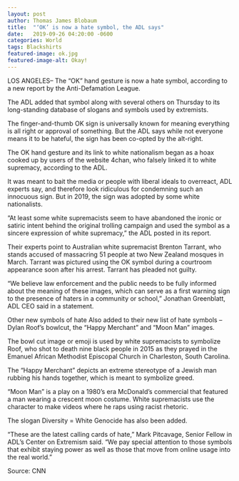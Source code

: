 ```yaml
---
layout: post
author: Thomas James Blobaum 
title:  "‘OK’ is now a hate symbol, the ADL says"
date:   2019-09-26 04:20:00 -0600
categories: World 
tags: Blackshirts
featured-image: ok.jpg
featured-image-alt: Okay!
---
```

LOS ANGELES– The “OK” hand gesture is now a hate symbol, according to a new report by the Anti-Defamation League.

The ADL added that symbol along with several others on Thursday to its long-standing database of slogans and symbols used by extremists.

The finger-and-thumb OK sign is universally known for meaning everything is all right or approval of something. But the ADL says while not everyone means it to be hateful, the sign has been co-opted by the alt-right.

The OK hand gesture and its link to white nationalism began as a hoax cooked up by users of the website 4chan, who falsely linked it to white supremacy, according to the ADL.

It was meant to bait the media or people with liberal ideals to overreact, ADL experts say, and therefore look ridiculous for condemning such an innocuous sign. But in 2019, the sign was adopted by some white nationalists.

“At least some white supremacists seem to have abandoned the ironic or satiric intent behind the original trolling campaign and used the symbol as a sincere expression of white supremacy,” the ADL posted in its report.

Their experts point to Australian white supremacist Brenton Tarrant, who stands accused of massacring 51 people at two New Zealand mosques in March. Tarrant was pictured using the OK symbol during a courtroom appearance soon after his arrest. Tarrant has pleaded not guilty.

“We believe law enforcement and the public needs to be fully informed about the meaning of these images, which can serve as a first warning sign to the presence of haters in a community or school,” Jonathan Greenblatt, ADL CEO said in a statement.

Other new symbols of hate
Also added to their new list of hate symbols – Dylan Roof’s bowlcut, the “Happy Merchant” and “Moon Man” images.

The bowl cut image or emoji is used by white supremacists to symbolize Roof, who shot to death nine black people in 2015 as they prayed in the Emanuel African Methodist Episcopal Church in Charleston, South Carolina.

The “Happy Merchant” depicts an extreme stereotype of a Jewish man rubbing his hands together, which is meant to symbolize greed.

“Moon Man” is a play on a 1980’s era McDonald’s commercial that featured a man wearing a crescent moon costume. White supremacists use the character to make videos where he raps using racist rhetoric.

The slogan Diversity = White Genocide has also been added.

“These are the latest calling cards of hate,” Mark Pitcavage, Senior Fellow in ADL’s Center on Extremism said. “We pay special attention to those symbols that exhibit staying power as well as those that move from online usage into the real world.”

Source: CNN 

<a href="https://www.cnn.com/2019/09/26/us/adl-new-hate-symbols/index.html" data-iframely-url></a>
